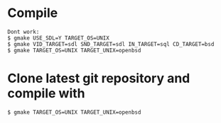 # Compile
```
Dont work:
$ gmake USE_SDL=Y TARGET_OS=UNIX
$ gmake VID_TARGET=sdl SND_TARGET=sdl IN_TARGET=sql CD_TARGET=bsd
$ gmake TARGET_OS=UNIX TARGET_UNIX=openbsd
```

# Clone latest git repository and compile with
```
$ gmake TARGET_OS=UNIX TARGET_UNIX=openbsd
```
